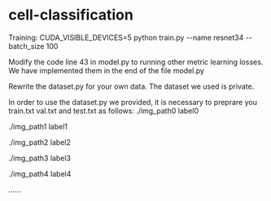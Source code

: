 # cell-classification

Training:
CUDA_VISIBLE_DEVICES=5 python train.py --name resnet34 --batch_size 100

Modify the code line 43 in model.py to running other metric learning losses. We have implemented them in the end of the file model.py

Rewrite the dataset.py for your own data. The dataset we used is private.

In order to use the dataset.py we provided, it is necessary to preprare you train.txt val.txt and test.txt as follows:
./img_path0 label0

./img_path1 label1

./img_path2 label2

./img_path3 label3

./img_path4 label4

......
